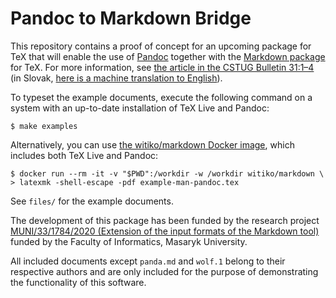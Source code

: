 # Pandoc to Markdown Bridge

This repository contains a proof of concept for an upcoming package for TeX
that will enable the use of [Pandoc][1] together with the [Markdown package][2]
for TeX. For more information, see [the article in the CSTUG Bulletin 31:1–4][3]
(in Slovak, [here is a machine translation to English][4]).

 [1]: https://github.com/jgm/pandoc
 [2]: https://github.com/witiko/markdown
 [3]: https://www.cstug.cz/bulletin/pdf/2021-1-4.pdf#page=85
 [4]: https://translate.google.com/translate?sl=auto&tl=en&u=https://www.fi.muni.cz/~xnovot32/bulletin/2021-1-4/06-rehak-pandoc/&client=webapp

To typeset the example documents, execute the following command on a system with
an up-to-date installation of TeX Live and Pandoc:

    $ make examples

Alternatively, you can use [the witiko/markdown Docker image][5], which includes
both TeX Live and Pandoc:

    $ docker run --rm -it -v "$PWD":/workdir -w /workdir witiko/markdown \
    > latexmk -shell-escape -pdf example-man-pandoc.tex

 [5]: https://hub.docker.com/r/witiko/markdown/tags

See `files/` for the example documents.

The development of this package has been funded by the research project
[MUNI/33/1784/2020 (Extension of the input formats of the Markdown tool)][6]
funded by the Faculty of Informatics, Masaryk University.

 [6]: https://www.fi.muni.cz/app/projects?project=58488

All included documents except `panda.md` and `wolf.1` belong to their respective authors and are only included for the purpose of demonstrating the functionality of this software.
